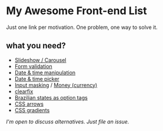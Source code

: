 # My Awesome Front-end List
Just one link per motivation.
One problem, one way to solve it.

## what you need?

- [Slideshow / Carousel](http://kenwheeler.github.io/slick/)
- [Form validation](http://parsleyjs.org/)
- [Date & time manipulation](http://momentjs.com/)
- [Date & time picker](http://eonasdan.github.io/bootstrap-datetimepicker/)
- [Input masking](http://digitalbush.com/projects/masked-input-plugin/) / [Money (currency)](http://plentz.github.io/jquery-maskmoney/)
- [clearfix](http://nicolasgallagher.com/micro-clearfix-hack/)
- [Brazilian states as option tags](https://gist.github.com/leocavalcante/d008fff194dcaf909b3c)
- [CSS arrows](http://www.cssarrowplease.com/)
- [CSS gradients](http://www.colorzilla.com/gradient-editor/)

*I'm open to discuss alternatives. Just file an issue.*
